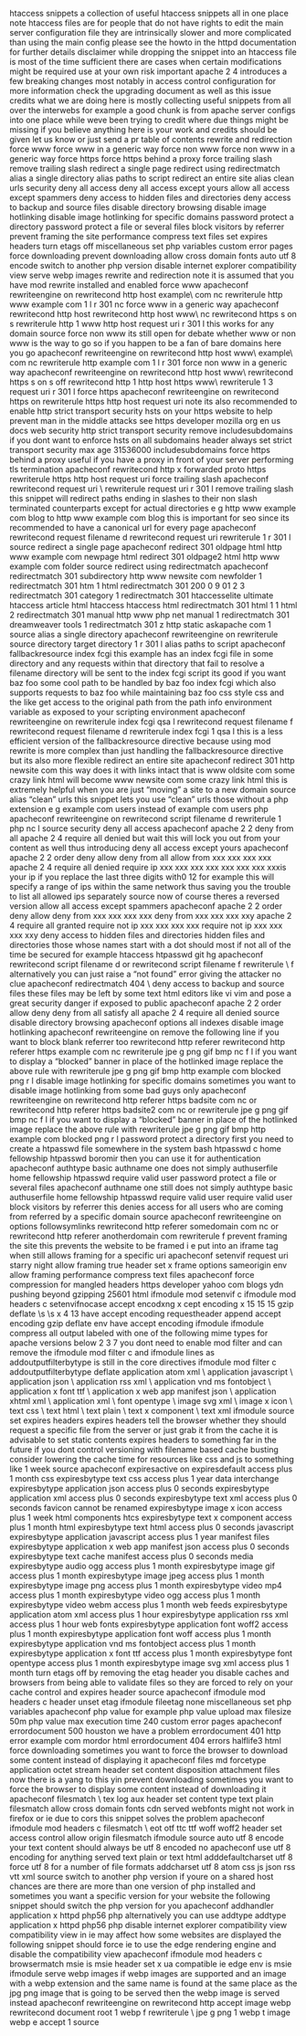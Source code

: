htaccess snippets a collection of useful htaccess snippets all in one place note htaccess files are for people that do not have rights to edit the main server configuration file they are intrinsically slower and more complicated than using the main config please see the howto in the httpd documentation for further details disclaimer while dropping the snippet into an htaccess file is most of the time sufficient there are cases when certain modifications might be required use at your own risk important apache 2 4 introduces a few breaking changes most notably in access control configuration for more information check the upgrading document as well as this issue credits what we are doing here is mostly collecting useful snippets from all over the interwebs for example a good chunk is from apache server configs into one place while weve been trying to credit where due things might be missing if you believe anything here is your work and credits should be given let us know or just send a pr table of contents rewrite and redirection force www force www in a generic way force non www force non www in a generic way force https force https behind a proxy force trailing slash remove trailing slash redirect a single page redirect using redirectmatch alias a single directory alias paths to script redirect an entire site alias clean urls security deny all access deny all access except yours allow all access except spammers deny access to hidden files and directories deny access to backup and source files disable directory browsing disable image hotlinking disable image hotlinking for specific domains password protect a directory password protect a file or several files block visitors by referrer prevent framing the site performance compress text files set expires headers turn etags off miscellaneous set php variables custom error pages force downloading prevent downloading allow cross domain fonts auto utf 8 encode switch to another php version disable internet explorer compatibility view serve webp images rewrite and redirection note it is assumed that you have mod rewrite installed and enabled force www apacheconf rewriteengine on rewritecond http host example\ com nc rewriterule http www example com 1 l r 301 nc force www in a generic way apacheconf rewritecond http host rewritecond http host www\ nc rewritecond https s on s rewriterule http 1 www http host request uri r 301 l this works for any domain source force non www its still open for debate whether www or non www is the way to go so if you happen to be a fan of bare domains here you go apacheconf rewriteengine on rewritecond http host www\ example\ com nc rewriterule http example com 1 l r 301 force non www in a generic way apacheconf rewriteengine on rewritecond http host www\ rewritecond https s on s off rewritecond http 1 http host https www\ rewriterule 1 3 request uri r 301 l force https apacheconf rewriteengine on rewritecond https on rewriterule https http host request uri note its also recommended to enable http strict transport security hsts on your https website to help prevent man in the middle attacks see https developer mozilla org en us docs web security http strict transport security remove includesubdomains if you dont want to enforce hsts on all subdomains header always set strict transport security max age 31536000 includesubdomains force https behind a proxy useful if you have a proxy in front of your server performing tls termination apacheconf rewritecond http x forwarded proto https rewriterule https http host request uri force trailing slash apacheconf rewritecond request uri \ rewriterule request uri r 301 l remove trailing slash this snippet will redirect paths ending in slashes to their non slash terminated counterparts except for actual directories e g http www example com blog to http www example com blog this is important for seo since its recommended to have a canonical url for every page apacheconf rewritecond request filename d rewritecond request uri rewriterule 1 r 301 l source redirect a single page apacheconf redirect 301 oldpage html http www example com newpage html redirect 301 oldpage2 html http www example com folder source redirect using redirectmatch apacheconf redirectmatch 301 subdirectory http www newsite com newfolder 1 redirectmatch 301 htm 1 html redirectmatch 301 200 0 9 01 2 3 redirectmatch 301 category 1 redirectmatch 301 htaccesselite ultimate htaccess article html htaccess htaccess html redirectmatch 301 html 1 1 html 2 redirectmatch 301 manual http www php net manual 1 redirectmatch 301 dreamweaver tools 1 redirectmatch 301 z http static askapache com 1 source alias a single directory apacheconf rewriteengine on rewriterule source directory target directory 1 r 301 l alias paths to script apacheconf fallbackresource index fcgi this example has an index fcgi file in some directory and any requests within that directory that fail to resolve a filename directory will be sent to the index fcgi script its good if you want baz foo some cool path to be handled by baz foo index fcgi which also supports requests to baz foo while maintaining baz foo css style css and the like get access to the original path from the path info environment variable as exposed to your scripting environment apacheconf rewriteengine on rewriterule index fcgi qsa l rewritecond request filename f rewritecond request filename d rewriterule index fcgi 1 qsa l this is a less efficient version of the fallbackresource directive because using mod rewrite is more complex than just handling the fallbackresource directive but its also more flexible redirect an entire site apacheconf redirect 301 http newsite com this way does it with links intact that is www oldsite com some crazy link html will become www newsite com some crazy link html this is extremely helpful when you are just “moving” a site to a new domain source alias “clean” urls this snippet lets you use “clean” urls those without a php extension e g example com users instead of example com users php apacheconf rewriteengine on rewritecond script filename d rewriterule 1 php nc l source security deny all access apacheconf apache 2 2 deny from all apache 2 4 require all denied but wait this will lock you out from your content as well thus introducing deny all access except yours apacheconf apache 2 2 order deny allow deny from all allow from xxx xxx xxx xxx apache 2 4 require all denied require ip xxx xxx xxx xxx xxx xxx xxx xxxis your ip if you replace the last three digits with0 12 for example this will specify a range of ips within the same network thus saving you the trouble to list all allowed ips separately source now of course theres a reversed version allow all access except spammers apacheconf apache 2 2 order deny allow deny from xxx xxx xxx xxx deny from xxx xxx xxx xxy apache 2 4 require all granted require not ip xxx xxx xxx xxx require not ip xxx xxx xxx xxy deny access to hidden files and directories hidden files and directories those whose names start with a dot should most if not all of the time be secured for example htaccess htpasswd git hg apacheconf rewritecond script filename d or rewritecond script filename f rewriterule \ f alternatively you can just raise a “not found” error giving the attacker no clue apacheconf redirectmatch 404 \ deny access to backup and source files these files may be left by some text html editors like vi vim and pose a great security danger if exposed to public apacheconf apache 2 2 order allow deny deny from all satisfy all apache 2 4 require all denied source disable directory browsing apacheconf options all indexes disable image hotlinking apacheconf rewriteengine on remove the following line if you want to block blank referrer too rewritecond http referer rewritecond http referer https example com nc rewriterule jpe g png gif bmp nc f l if you want to display a “blocked” banner in place of the hotlinked image replace the above rule with rewriterule jpe g png gif bmp http example com blocked png r l disable image hotlinking for specific domains sometimes you want to disable image hotlinking from some bad guys only apacheconf rewriteengine on rewritecond http referer https badsite com nc or rewritecond http referer https badsite2 com nc or rewriterule jpe g png gif bmp nc f l if you want to display a “blocked” banner in place of the hotlinked image replace the above rule with rewriterule jpe g png gif bmp http example com blocked png r l password protect a directory first you need to create a htpasswd file somewhere in the system bash htpasswd c home fellowship htpasswd boromir then you can use it for authentication apacheconf authtype basic authname one does not simply authuserfile home fellowship htpasswd require valid user password protect a file or several files apacheconf authname one still does not simply authtype basic authuserfile home fellowship htpasswd require valid user require valid user block visitors by referrer this denies access for all users who are coming from referred by a specific domain source apacheconf rewriteengine on options followsymlinks rewritecond http referer somedomain com nc or rewritecond http referer anotherdomain com rewriterule f prevent framing the site this prevents the website to be framed i e put into an iframe tag when still allows framing for a specific uri apacheconf setenvif request uri starry night allow framing true header set x frame options sameorigin env allow framing performance compress text files apacheconf force compression for mangled headers https developer yahoo com blogs ydn pushing beyond gzipping 25601 html ifmodule mod setenvif c ifmodule mod headers c setenvifnocase accept encodxng x cept encoding x 15 15 15 gzip deflate \s \s x 4 13 have accept encoding requestheader append accept encoding gzip deflate env have accept encoding ifmodule ifmodule compress all output labeled with one of the following mime types for apache versions below 2 3 7 you dont need to enable mod filter and can remove the ifmodule mod filter c and ifmodule lines as addoutputfilterbytype is still in the core directives ifmodule mod filter c addoutputfilterbytype deflate application atom xml \ application javascript \ application json \ application rss xml \ application vnd ms fontobject \ application x font ttf \ application x web app manifest json \ application xhtml xml \ application xml \ font opentype \ image svg xml \ image x icon \ text css \ text html \ text plain \ text x component \ text xml ifmodule source set expires headers expires headers tell the browser whether they should request a specific file from the server or just grab it from the cache it is advisable to set static contents expires headers to something far in the future if you dont control versioning with filename based cache busting consider lowering the cache time for resources like css and js to something like 1 week source apacheconf expiresactive on expiresdefault access plus 1 month css expiresbytype text css access plus 1 year data interchange expiresbytype application json access plus 0 seconds expiresbytype application xml access plus 0 seconds expiresbytype text xml access plus 0 seconds favicon cannot be renamed expiresbytype image x icon access plus 1 week html components htcs expiresbytype text x component access plus 1 month html expiresbytype text html access plus 0 seconds javascript expiresbytype application javascript access plus 1 year manifest files expiresbytype application x web app manifest json access plus 0 seconds expiresbytype text cache manifest access plus 0 seconds media expiresbytype audio ogg access plus 1 month expiresbytype image gif access plus 1 month expiresbytype image jpeg access plus 1 month expiresbytype image png access plus 1 month expiresbytype video mp4 access plus 1 month expiresbytype video ogg access plus 1 month expiresbytype video webm access plus 1 month web feeds expiresbytype application atom xml access plus 1 hour expiresbytype application rss xml access plus 1 hour web fonts expiresbytype application font woff2 access plus 1 month expiresbytype application font woff access plus 1 month expiresbytype application vnd ms fontobject access plus 1 month expiresbytype application x font ttf access plus 1 month expiresbytype font opentype access plus 1 month expiresbytype image svg xml access plus 1 month turn etags off by removing the etag header you disable caches and browsers from being able to validate files so they are forced to rely on your cache control and expires header source apacheconf ifmodule mod headers c header unset etag ifmodule fileetag none miscellaneous set php variables apacheconf php value for example php value upload max filesize 50m php value max execution time 240 custom error pages apacheconf errordocument 500 houston we have a problem errordocument 401 http error example com mordor html errordocument 404 errors halflife3 html force downloading sometimes you want to force the browser to download some content instead of displaying it apacheconf files md forcetype application octet stream header set content disposition attachment files now there is a yang to this yin prevent downloading sometimes you want to force the browser to display some content instead of downloading it apacheconf filesmatch \ tex log aux header set content type text plain filesmatch allow cross domain fonts cdn served webfonts might not work in firefox or ie due to cors this snippet solves the problem apacheconf ifmodule mod headers c filesmatch \ eot otf ttc ttf woff woff2 header set access control allow origin filesmatch ifmodule source auto utf 8 encode your text content should always be utf 8 encoded no apacheconf use utf 8 encoding for anything served text plain or text html adddefaultcharset utf 8 force utf 8 for a number of file formats addcharset utf 8 atom css js json rss vtt xml source switch to another php version if youre on a shared host chances are there are more than one version of php installed and sometimes you want a specific version for your website the following snippet should switch the php version for you apacheconf addhandler application x httpd php56 php alternatively you can use addtype addtype application x httpd php56 php disable internet explorer compatibility view compatibility view in ie may affect how some websites are displayed the following snippet should force ie to use the edge rendering engine and disable the compatibility view apacheconf ifmodule mod headers c browsermatch msie is msie header set x ua compatible ie edge env is msie ifmodule serve webp images if webp images are supported and an image with a webp extension and the same name is found at the same place as the jpg png image that is going to be served then the webp image is served instead apacheconf rewriteengine on rewritecond http accept image webp rewritecond document root 1 webp f rewriterule \ jpe g png 1 webp t image webp e accept 1 source